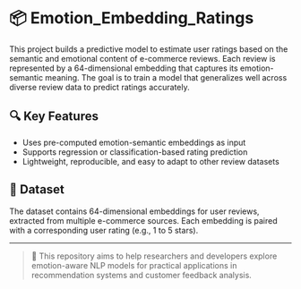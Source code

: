 # 📦 Emotion_Embedding_Ratings

This project builds a predictive model to estimate user ratings based on the semantic and emotional content of e-commerce reviews. Each review is represented by a 64-dimensional embedding that captures its emotion-semantic meaning. The goal is to train a model that generalizes well across diverse review data to predict ratings accurately.

## 🔍 Key Features
- Uses pre-computed emotion-semantic embeddings as input
- Supports regression or classification-based rating prediction
- Lightweight, reproducible, and easy to adapt to other review datasets

## 📁 Dataset
The dataset contains 64-dimensional embeddings for user reviews, extracted from multiple e-commerce sources. Each embedding is paired with a corresponding user rating (e.g., 1 to 5 stars).

---

> 🚀 This repository aims to help researchers and developers explore emotion-aware NLP models for practical applications in recommendation systems and customer feedback analysis.

